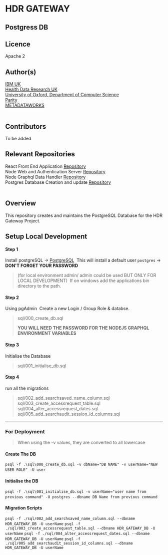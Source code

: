 # HDR GATEWAY

## Postgress DB

## Licence

Apache 2

## Author(s)

[IBM UK](https://www.ibm.com/uk-en)  
[Health Data Research UK](https://www.hdruk.ac.uk/)  
[University of Oxford, Department of Computer Science](http://www.cs.ox.ac.uk/)  
[Parity](https://www.parity.net/)  
[METADATAWORKS](https://metadataworks.co.uk/)  
​

## Contributors

To be added
​

## Relevant Repositories

React Front End Application [Repository](https://github.com/HDRUK/Gateway-Frontend)  
Node Web and Authentication Server [Repository](https://github.com/HDRUK/Gateway-Auth-Server)  
Node Graphql Data Handler [Repository](https://github.com/HDRUK/Gateway-Middleware)  
Postgres Database Creation and update [Repository](https://github.com/HDRUK/Gateway-DB)  
​

## Overview

This repository creates and maintains the PostgreSQL Database for the HDR Gateway Project.

## Setup Local Development​

#### Step 1

Install postgreSQL -> [PostgreSQL](https://www.postgresql.org/)
​
This will install a default user `postgres` -> **DON'T FORGET YOUR PASSWORD**
​

> (for local environment admin/ admin could be used BUT ONLY FOR LOCAL DEVELOPMENT)
> ​
> If on windows add the applications bin directory to the path.
> ​

#### Step 2

Using pgAdmin
​
Create a new Login / Group Role & databse.
​

> sql/000_create_db.sql
>
> **YOU WILL NEED THE PASSWORD FOR THE NODEJS GRAPHQL ENVIRONMENT VARIABLES**
> ​

#### Step 3

Initialise the Database
​

> sql/001_initialise_db.sql
> ​

#### Step 4

run all the migrations
​

> sql/002_add_searchsaved_name_column.sql
> sql/003_create_accessrequest_table.sql
> sql/004_alter_accessrequest_dates.sql
> sql/005_add_searchaudit_session_id_columns.sql

---

### For Deployment

> When using the -v values, they are converted to all lowercase
> ​

#### Create The DB

`psql -f .\sql\000_create_db.sql -v dbName="DB NAME" -v userName="NEW USER ROLE" -U user`
​

#### Initialise the DB

`psql -f .\sql\001_initialise_db.sql -v userName="user name from previous command" -U postgres --dbname DB Name from previous command`
​

#### Migration Scripts

`psql -f ./sql/002_add_searchsaved_name_column.sql --dbname HDR_GATEWAY_DB -U userName`
`psql -f ./sql/003_create_accessrequest_table.sql --dbname HDR_GATEWAY_DB -U userName`
`psql -f ./sql/004_alter_accessrequest_dates.sql --dbname HDR_GATEWAY_DB -U userName`
`psql -f ./sql/005_add_searchaudit_session_id_columns.sql --dbname HDR_GATEWAY_DB -U userName`
